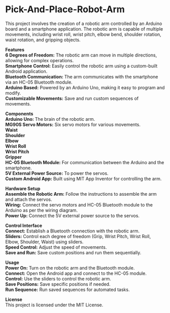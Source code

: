 # Pick-And-Place-Robot-Arm<br>

This project involves the creation of a robotic arm controlled by an Arduino board and a smartphone application. The robotic arm is capable of multiple movements, including wrist roll, wrist pitch, elbow bend, shoulder rotation, waist rotation, and gripping objects.<br>

<b>Features</b><br>
<b>6 Degrees of Freedom:</b> The robotic arm can move in multiple directions, allowing for complex operations.<br>
<b>Smartphone Control:</b> Easily control the robotic arm using a custom-built Android application.<br>
<b>Bluetooth Communication: </b>The arm communicates with the smartphone via an HC-05 Bluetooth module.<br>
<b>Arduino Based:</b> Powered by an Arduino Uno, making it easy to program and modify.<br>
<b>Customizable Movements:</b> Save and run custom sequences of movements.<br>

<b>Components</b><br>
<b>Arduino Uno: </b>The brain of the robotic arm.<br>
<b>MG90S Servo Motors:</b> Six servo motors for various movements.<br>
<b>Waist</b><br>
<b>Shoulder</b><br>
<b>Elbow</b><br>
<b>Wrist Roll</b><br>
<b>Wrist Pitch</b><br>
<b>Gripper</b><br>
<b>HC-05 Bluetooth Module:</b> For communication between the Arduino and the smartphone.<br>
<b>5V External Power Source:</b> To power the servos.<br>
<b>Custom Android App:</b> Built using MIT App Inventor for controlling the arm.<br>

<b>Hardware Setup</b><br>
<b>Assemble the Robotic Arm:</b> Follow the instructions to assemble the arm and attach the servos.<br>
<b>Wiring:</b> Connect the servo motors and HC-05 Bluetooth module to the Arduino as per the wiring diagram.<br>
<b>Power Up:</b> Connect the 5V external power source to the servos.<br>

<b>Control Interface</b><br>
<b>Connect:</b> Establish a Bluetooth connection with the robotic arm.<br>
<b>Sliders:</b> Control each degree of freedom (Grip, Wrist Pitch, Wrist Roll, Elbow, Shoulder, Waist) using sliders.<br>
<b>Speed Control:</b> Adjust the speed of movements.<br>
<b>Save and Run:</b> Save custom positions and run them sequentially.<br>

<b>Usage</b><br>
<b>Power On:</b> Turn on the robotic arm and the Bluetooth module.<br>
<b>Connect:</b> Open the Android app and connect to the HC-05 module.<br>
<b>Control:</b> Use the sliders to control the robotic arm.<br>
<b>Save Positions:</b> Save specific positions if needed.<br>
<b>Run Sequence:</b> Run saved sequences for automated tasks.<br>

<b>License</b><br>
This project is licensed under the MIT License.<br>

